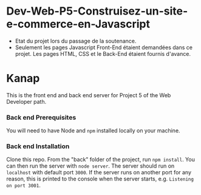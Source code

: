# Dev-Web-P5-Construisez-un-site-e-commerce-en-Javascript

- Etat du projet lors du passage de la soutenance.
- Seulement les pages Javascript Front-End étaient demandées dans ce projet. Les pages HTML, CSS et le Back-End étaient fournis d'avance.


# Kanap #

This is the front end and back end server for Project 5 of the Web Developer path.

### Back end Prerequisites ###

You will need to have Node and `npm` installed locally on your machine.

### Back end Installation ###

Clone this repo. From the "back" folder of the project, run `npm install`. You 
can then run the server with `node server`. 
The server should run on `localhost` with default port `3000`. If the
server runs on another port for any reason, this is printed to the
console when the server starts, e.g. `Listening on port 3001`.
